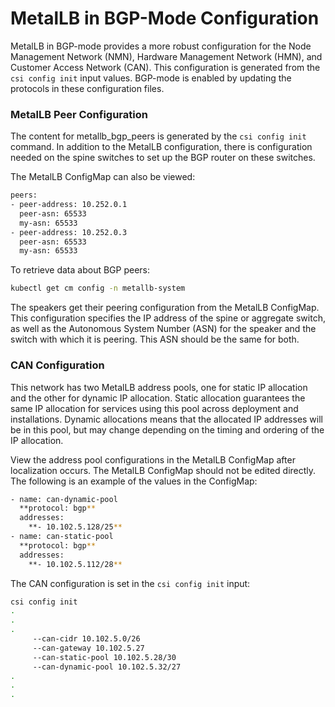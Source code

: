 # MetalLB in BGP-Mode Configuration

MetalLB in BGP-mode provides a more robust configuration for the Node Management Network \(NMN\), Hardware Management Network \(HMN\), and Customer Access Network \(CAN\). This configuration is generated from the `csi config init` input values. BGP-mode is enabled by updating the protocols in these configuration files.

### MetalLB Peer Configuration

The content for metallb\_bgp\_peers is generated by the `csi config init` command. In addition to the MetalLB configuration, there is configuration needed on the spine switches to set up the BGP router on these switches.

The MetalLB ConfigMap can also be viewed:

```bash
peers:
- peer-address: 10.252.0.1
  peer-asn: 65533
  my-asn: 65533
- peer-address: 10.252.0.3
  peer-asn: 65533
  my-asn: 65533
```

To retrieve data about BGP peers:

```bash
kubectl get cm config -n metallb-system
```

The speakers get their peering configuration from the MetalLB ConfigMap. This configuration specifies the IP address of the spine or aggregate switch, as well as the Autonomous System Number \(ASN\) for the speaker and the switch with which it is peering. This ASN should be the same for both.

### CAN Configuration

This network has two MetalLB address pools, one for static IP allocation and the other for dynamic IP allocation. Static allocation guarantees the same IP allocation for services using this pool across deployment and installations. Dynamic allocations means that the allocated IP addresses will be in this pool, but may change depending on the timing and ordering of the IP allocation.

View the address pool configurations in the MetalLB ConfigMap after localization occurs. The MetalLB ConfigMap should not be edited directly. The following is an example of the values in the ConfigMap:

```bash
- name: can-dynamic-pool
  **protocol: bgp**
  addresses:
    **- 10.102.5.128/25**
- name: can-static-pool
  **protocol: bgp**
  addresses:
    **- 10.102.5.112/28**
```

The CAN configuration is set in the `csi config init` input:

```bash
csi config init
.
.
.
     --can-cidr 10.102.5.0/26
     --can-gateway 10.102.5.27
     --can-static-pool 10.102.5.28/30
     --can-dynamic-pool 10.102.5.32/27
.
.
.
```


